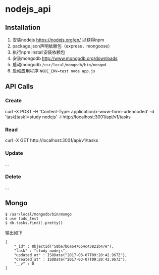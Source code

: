 # nodejs_api

## Installation
1. 安装nodejs https://nodejs.org/en/ 以获得npm
2. package.json声明依赖包（express，mongoose）
3. 执行npm install安装依赖包
4. 安装mongodb http://www.mongodb.org/downloads
5. 启动mongodb `/usr/local/mongodb/bin/mongod`
6. 启动应用程序 `NODE_ENV=test node app.js`

## API Calls

### Create
curl -X POST -H 'Content-Type: application/x-www-form-urlencoded' -d 'task[task]=study nodejs' -i http://localhost:3001/api/v1/tasks

### Read
curl -X GET http://localhost:3001/api/v1/tasks

### Update

...

### Delete

...

## Mongo

```
$ /usr/local/mongodb/bin/mongo
$ use todo_test
$ db.tasks.find().pretty()
```
输出如下

```
{
	"_id" : ObjectId("58be7b6a647654c45821b47e"),
	"task" : "study nodejs",
	"updated_at" : ISODate("2017-03-07T09:20:42.967Z"),
	"created_at" : ISODate("2017-03-07T09:20:42.967Z"),
	"__v" : 0
}
```
